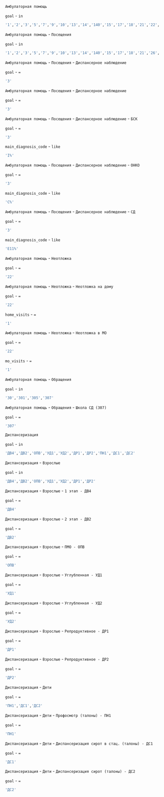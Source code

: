 
`Амбулаторная помощь`

`goal` -  `in`
``` sql
'1','2','3','5','7','9','10','13','14','140','15','17','18','21','22','26','27','28','29','30','32','320','34','340','52','54','540','541','543','301','55','550','551','56','561','57','58','60','61','610','62','63','64','640','65','305','307'
```


`Амбулаторная помощь` - `Посещения`

`goal` -  `in`
``` sql
'1','2','3','5','7','9','10','13','14','140','15','17','18','21','26','27','28','29','32','320','34','340','52','54','540','541','543','55','550','551','56','561','57','58','60','61','610','62','63','64','640','65'
```


`Амбулаторная помощь` - `Посещения` - `Диспансерное наблюдение`

`goal` -  `=`
``` sql
'3'
```

`Амбулаторная помощь` - `Посещения` - `Диспансерное наблюдение`

`goal` -  `=`
``` sql
'3'
```
`Амбулаторная помощь` - `Посещения` - `Диспансерное наблюдение` - `БСК`

`goal` -  `=`
``` sql
'3'
```
`main_diagnosis_code` -  `like`
``` sql
'I%'
```
`Амбулаторная помощь` - `Посещения` - `Диспансерное наблюдение` - `ОНКО`

`goal` -  `=`
``` sql
'3'
```
`main_diagnosis_code` -  `like`
``` sql
'C%'
```
`Амбулаторная помощь` - `Посещения` - `Диспансерное наблюдение` - `СД`

`goal` -  `=`
``` sql
'3'
```
`main_diagnosis_code` -  `like`
``` sql
'E11%'
```


`Амбулаторная помощь` - `Неотложка`

`goal` -  `=`
``` sql
'22'
```
`Амбулаторная помощь` - `Неотложка` - `Неотложка на дому`

`goal` -  `=`
``` sql
'22'
```
`home_visits` -  `=`
``` sql
'1'
```

`Амбулаторная помощь` - `Неотложка` - `Неотложка в МО`

`goal` -  `=`
``` sql
'22'
```
`mo_visits` -  `=`
``` sql
'1'
```
`Амбулаторная помощь` - `Обращения`

`goal` -  `in`
``` sql
'30','301','305','307'
```
`Амбулаторная помощь` - `Обращения` - `Школа СД (307)`

`goal` -  `=`
``` sql
'307'
```

`Диспансеризация`

`goal` -  `in`
``` sql
'ДВ4','ДВ2','ОПВ','УД1','УД2','ДР1','ДР2','ПН1','ДС1','ДС2'
```

`Диспансеризация` - `Взрослые`

`goal` -  `in`
``` sql
'ДВ4','ДВ2','ОПВ','УД1','УД2','ДР1','ДР2'
```

`Диспансеризация` - `Взрослые` - `1 этап - ДВ4`

`goal` -  `=`
``` sql
'ДВ4'
```
`Диспансеризация` - `Взрослые` - `2 этап - ДВ2`

`goal` -  `=`
``` sql
'ДВ2'
```
`Диспансеризация` - `Взрослые` - `ПМО - ОПВ`

`goal` -  `=`
``` sql
'ОПВ'
```

`Диспансеризация` - `Взрослые` - `Углубленная - УД1`

`goal` -  `=`
``` sql
'УД1'
```
`Диспансеризация` - `Взрослые` - `Углубленная - УД2`

`goal` -  `=`
``` sql
'УД2'
```
`Диспансеризация` - `Взрослые` - `Репродуктивное - ДР1`

`goal` -  `=`
``` sql
'ДР1'
```
`Диспансеризация` - `Взрослые` - `Репродуктивное - ДР2`

`goal` -  `=`
``` sql
'ДР2'
```
`Диспансеризация` - `Дети`

`goal` -  `=`
``` sql
'ПН1','ДС1','ДС2'
```

`Диспансеризация` - `Дети` - `Профосмотр (талоны) - ПН1`

`goal` -  `=`
``` sql
'ПН1'
```
`Диспансеризация` - `Дети` - `Диспансеризация сирот в стац. (талоны) - ДС1`

`goal` -  `=`
``` sql
'ДС1'
```

`Диспансеризация` - `Дети` - `Диспансеризация сирот (талоны) - ДС2`

`goal` -  `=`
``` sql
'ДС2'
```


